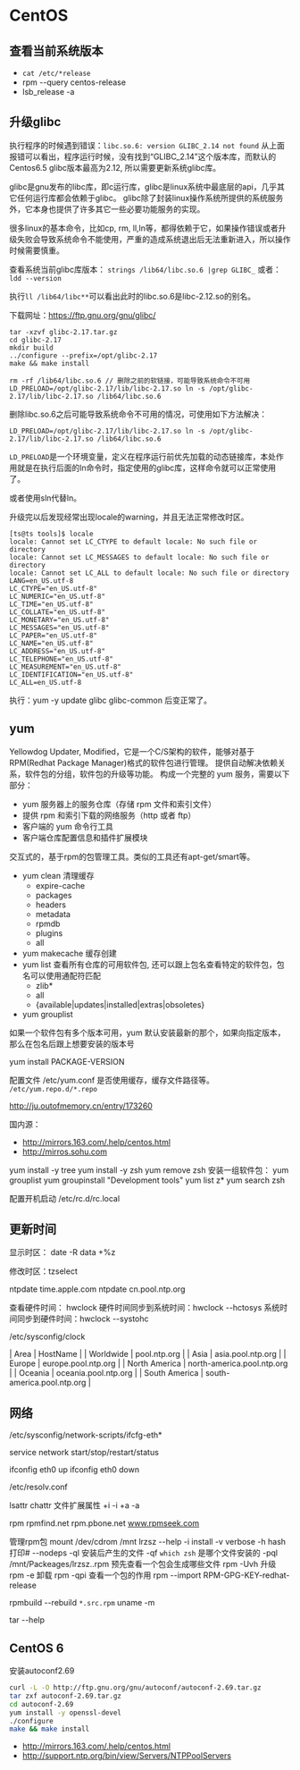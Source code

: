 # CentOS

## 查看当前系统版本
* `cat /etc/*release`
* rpm --query centos-release
* lsb_release -a

## 升级glibc
执行程序的时候遇到错误：`libc.so.6: version GLIBC_2.14 not found`
从上面报错可以看出，程序运行时候，没有找到“GLIBC_2.14”这个版本库，而默认的Centos6.5 glibc版本最高为2.12, 所以需要更新系统glibc库。

glibc是gnu发布的libc库，即c运行库，glibc是linux系统中最底层的api，几乎其它任何运行库都会依赖于glibc。
glibc除了封装linux操作系统所提供的系统服务外，它本身也提供了许多其它一些必要功能服务的实现。

很多linux的基本命令，比如cp, rm, ll,ln等，都得依赖于它，如果操作错误或者升级失败会导致系统命令不能使用，严重的造成系统退出后无法重新进入，所以操作时候需要慎重。

查看系统当前glibc库版本：
`strings /lib64/libc.so.6 |grep GLIBC_`
或者：`ldd --version`

执行`ll /lib64/libc**`可以看出此时的libc.so.6是libc-2.12.so的别名。

下载网址：https://ftp.gnu.org/gnu/glibc/

```
tar -xzvf glibc-2.17.tar.gz
cd glibc-2.17
mkdir build
../configure --prefix=/opt/glibc-2.17
make && make install

rm -rf /lib64/libc.so.6 // 删除之前的软链接，可能导致系统命令不可用
LD_PRELOAD=/opt/glibc-2.17/lib/libc-2.17.so ln -s /opt/glibc-2.17/lib/libc-2.17.so /lib64/libc.so.6
```

删除libc.so.6之后可能导致系统命令不可用的情况，可使用如下方法解决：
```
LD_PRELOAD=/opt/glibc-2.17/lib/libc-2.17.so ln -s /opt/glibc-2.17/lib/libc-2.17.so /lib64/libc.so.6
```
`LD_PRELOAD`是一个环境变量，定义在程序运行前优先加载的动态链接库，本处作用就是在执行后面的ln命令时，指定使用的glibc库，这样命令就可以正常使用了。

或者使用sln代替ln。

升级完以后发现经常出现locale的warning，并且无法正常修改时区。
```
[ts@ts tools]$ locale
locale: Cannot set LC_CTYPE to default locale: No such file or directory
locale: Cannot set LC_MESSAGES to default locale: No such file or directory
locale: Cannot set LC_ALL to default locale: No such file or directory
LANG=en_US.utf-8
LC_CTYPE="en_US.utf-8"
LC_NUMERIC="en_US.utf-8"
LC_TIME="en_US.utf-8"
LC_COLLATE="en_US.utf-8"
LC_MONETARY="en_US.utf-8"
LC_MESSAGES="en_US.utf-8"
LC_PAPER="en_US.utf-8"
LC_NAME="en_US.utf-8"
LC_ADDRESS="en_US.utf-8"
LC_TELEPHONE="en_US.utf-8"
LC_MEASUREMENT="en_US.utf-8"
LC_IDENTIFICATION="en_US.utf-8"
LC_ALL=en_US.utf-8
```

执行：yum -y update glibc glibc-common 后变正常了。


## yum
Yellowdog Updater, Modified，它是一个C/S架构的软件，能够对基于RPM(Redhat Package Manager)格式的软件包进行管理。
提供自动解决依赖关系，软件包的分组，软件包的升级等功能。
构成一个完整的 yum 服务，需要以下部分：

- yum 服务器上的服务仓库（存储 rpm 文件和索引文件）
- 提供 rpm 和索引下载的网络服务（http 或者 ftp）
- 客户端的 yum 命令行工具
- 客户端仓库配置信息和插件扩展模块

交互式的，基于rpm的包管理工具。类似的工具还有apt-get/smart等。
* yum clean 清理缓存
  - expire-cache
  - packages
  - headers
  - metadata
  - rpmdb
  - plugins
  - all
* yum makecache 缓存创建
* yum list 查看所有仓库的可用软件包, 还可以跟上包名查看特定的软件包，包名可以使用通配符匹配
  - zlib*
  - all
  - {available|updates|installed|extras|obsoletes}
* yum grouplist


如果一个软件包有多个版本可用，yum 默认安装最新的那个，如果向指定版本，那么在包名后跟上想要安装的版本号

yum install PACKAGE-VERSION


配置文件
/etc/yum.conf 是否使用缓存，缓存文件路径等。
`/etc/yum.repo.d/*.repo`

http://ju.outofmemory.cn/entry/173260

国内源：
* http://mirrors.163.com/.help/centos.html
* http://mirros.sohu.com

yum install -y tree
yum install -y zsh
yum remove zsh
安装一组软件包：
yum grouplist
yum groupinstall "Development tools"
yum list z*
yum search zsh


配置开机启动
/etc/rc.d/rc.local

## 更新时间

显示时区：
date -R
data +%z

修改时区：tzselect

ntpdate time.apple.com
ntpdate cn.pool.ntp.org

查看硬件时间： hwclock
硬件时间同步到系统时间：hwclock --hctosys
系统时间同步到硬件时间：hwclock --systohc

/etc/sysconfig/clock

| Area          | HostName                   |
| Worldwide     | pool.ntp.org               |
| Asia          | asia.pool.ntp.org          |
| Europe        | europe.pool.ntp.org        |
| North America | north-america.pool.ntp.org |
| Oceania       | oceania.pool.ntp.org       |
| South America | south-america.pool.ntp.org |

## 网络

/etc/sysconfig/network-scripts/ifcfg-eth*

service network start/stop/restart/status

ifconfig eth0 up
ifconfig eth0 down

/etc/resolv.conf


lsattr
chattr 文件扩展属性
  +i -i
  +a -a



rpm
rpmfind.net
rpm.pbone.net
www.rpmseek.com

  管理rpm包
  mount /dev/cdrom /mnt
  lrzsz
  --help
  -i install
  -v verbose
  -h hash 打印#
  --nodeps
  -ql 安装后产生的文件
  -qf `which zsh` 是哪个文件安装的
  -pql /mnt/Packeages/lrzsz..rpm 预先查看一个包会生成哪些文件
  rpm -Uvh 升级
  rpm -e 卸载
  rpm -qpi 查看一个包的作用
  rpm --import RPM-GPG-KEY-redhat-release




  rpmbuild --rebuild `*.src.rpm`
  uname -m

tar --help


## CentOS 6


安装autoconf2.69
```bash
curl -L -O http://ftp.gnu.org/gnu/autoconf/autoconf-2.69.tar.gz
tar zxf autoconf-2.69.tar.gz
cd autoconf-2.69
yum install -y openssl-devel
./configure
make && make install
```



* http://mirrors.163.com/.help/centos.html
* http://support.ntp.org/bin/view/Servers/NTPPoolServers

